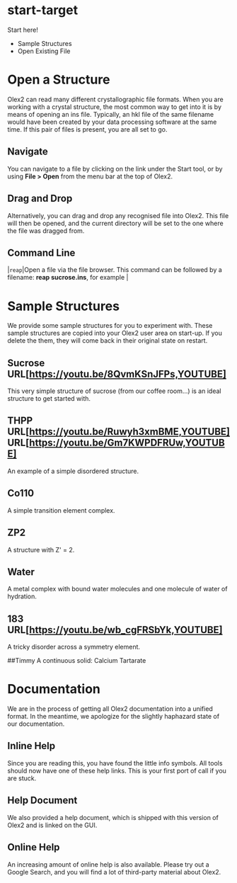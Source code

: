 # start-target
Start here!
- Sample Structures
- Open Existing File

# Open a Structure
Olex2 can read many different crystallographic file formats. When  you are working with a crystal structure, the most common way to get into it is by means of opening an ins file. Typically, an hkl file of the same filename would have been created by your data processing software at the same time. If this pair of files is present, you are all set to go.

## Navigate
You can navigate to a file by clicking on the link under the Start tool, or by using **File > Open** from the menu bar at the top of Olex2.

## Drag and Drop
Alternatively, you can drag and drop any recognised file into Olex2. This file will then be opened, and the current directory will be set to the one where the file was  dragged from.

## Command Line

|`reap`|Open a file via the file browser. This command can be followed by a filename: **reap sucrose.ins**, for example |

# Sample Structures
We provide some sample structures for you to experiment with. These sample structures are copied into your Olex2 user area on start-up. If you delete the them, they will come back in their original state on restart.

## Sucrose URL[https://youtu.be/8QvmKSnJFPs,YOUTUBE]
This very simple structure of sucrose (from our coffee room...) is an ideal structure to get started with.

## THPP URL[https://youtu.be/Ruwyh3xmBME,YOUTUBE] URL[https://youtu.be/Gm7KWPDFRUw,YOUTUBE]
An example of a simple disordered structure.

## Co110
A simple transition element complex.

## ZP2
A structure with Z' = 2.

## Water
A metal complex with bound water molecules and one molecule of water of hydration.

## 183 URL[https://youtu.be/wb_cgFRSbYk,YOUTUBE]
A tricky disorder across a symmetry element.

##Timmy
A continuous solid: Calcium Tartarate

# Documentation
We are in the process of getting all Olex2 documentation into a unified format. In the meantime, we apologize for the slightly haphazard state of our documentation.

## Inline Help
Since you are reading this, you have found the little info symbols. All tools should now have one of these help links. This is your first port of call if you are stuck.

## Help Document
We also provided a help document, which is shipped with this version of Olex2 and is linked on the GUI.

## Online Help
An increasing amount of online help is also available. Please try out a Google Search, and you will find a lot of third-party material about Olex2.
